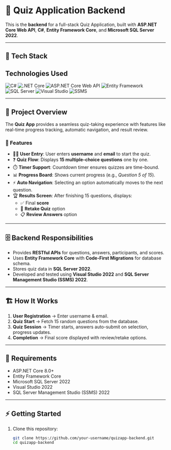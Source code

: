 # 📝 Quiz Application Backend  

This is the **backend** for a full-stack Quiz Application, built with **ASP.NET Core Web API**, **C#**, **Entity Framework Core**, and **Microsoft SQL Server 2022**.  

---

## 🚀 Tech Stack  

## Technologies Used

![C#](https://img.shields.io/badge/C%23-239120?style=for-the-badge&logo=c-sharp&logoColor=white)
![.NET Core](https://img.shields.io/badge/.NET_Core-512BD4?style=for-the-badge&logo=dot-net&logoColor=white)
![ASP.NET Core Web API](https://img.shields.io/badge/ASP.NET_Core_Web_API-512BD4?style=for-the-badge&logo=dot-net&logoColor=white)
![Entity Framework](https://img.shields.io/badge/Entity_Framework-512BD4?style=for-the-badge&logo=dot-net&logoColor=white)
![SQL Server](https://img.shields.io/badge/SQL_Server-CC2927?style=for-the-badge&logo=microsoft-sql-server&logoColor=white)
![Visual Studio](https://img.shields.io/badge/Visual_Studio-5C2D91?style=for-the-badge&logo=visual-studio&logoColor=white)
![SSMS](https://img.shields.io/badge/SQL_Server_Management_Studio-CC2927?style=for-the-badge&logo=microsoft-sql-server&logoColor=white)


---

## 📖 Project Overview  

The **Quiz App** provides a seamless quiz-taking experience with features like real-time progress tracking, automatic navigation, and result review.  

### 🔑 Features  
- 🧑‍💻 **User Entry**: User enters **username** and **email** to start the quiz.  
- ❓ **Quiz Flow**: Displays **15 multiple-choice questions** one by one.  
- ⏱️ **Timer Support**: Countdown timer ensures quizzes are time-bound.  
- 📊 **Progress Board**: Shows current progress (e.g., *Question 5 of 15*).  
- ⚡ **Auto Navigation**: Selecting an option automatically moves to the next question.  
- 🏆 **Results Screen**: After finishing 15 questions, displays:  
  - ✅ Final **score**  
  - 🔄 **Retake Quiz** option  
  - 📋 **Review Answers** option  

---

## 🗄️ Backend Responsibilities  

- Provides **RESTful APIs** for questions, answers, participants, and scores.  
- Uses **Entity Framework Core** with **Code-First Migrations** for database schema.  
- Stores quiz data in **SQL Server 2022**.  
- Developed and tested using **Visual Studio 2022** and **SQL Server Management Studio (SSMS) 2022**.  

---

## 🏗️ How It Works  

1. **User Registration** → Enter username & email.  
2. **Quiz Start** → Fetch 15 random questions from the database.  
3. **Quiz Session** → Timer starts, answers auto-submit on selection, progress updates.  
4. **Completion** → Final score displayed with review/retake options.  

---

## 📌 Requirements  

- ASP.NET Core 8.0+  
- Entity Framework Core  
- Microsoft SQL Server 2022  
- Visual Studio 2022  
- SQL Server Management Studio (SSMS) 2022  

---

## ⚡ Getting Started  

1. Clone this repository:  
   ```bash
   git clone https://github.com/your-username/quizapp-backend.git
   cd quizapp-backend
